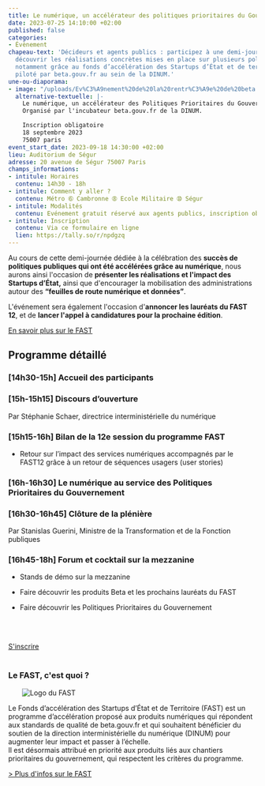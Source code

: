```yaml
---
title: Le numérique, un accélérateur des politiques prioritaires du Gouvernement
date: 2023-07-25 14:10:00 +02:00
published: false
categories:
- Évènement
chapeau-text: 'Décideurs et agents publics : participez à une demi-journée afin de
  découvrir les réalisations concrètes mises en place sur plusieurs politiques prioritaires
  notamment grâce au fonds d’accélération des Startups d’État et de territoires (FAST),
  piloté par beta.gouv.fr au sein de la DINUM.'
une-ou-diaporama:
- image: "/uploads/Ev%C3%A9nement%20de%20la%20rentr%C3%A9e%20de%20beta.gouv.fr%20-%20Twitter%20Post%20(3).png"
  alternative-textuelle: |-
    Le numérique, un accélérateur des Politiques Prioritaires du Gouvernement.
    Organisé par l'incubateur beta.gouv.fr de la DINUM.

    Inscription obligatoire
    18 septembre 2023
    75007 paris
event_start_date: 2023-09-18 14:30:00 +02:00
lieu: Auditorium de Ségur
adresse: 20 avenue de Ségur 75007 Paris
champs_informations:
- intitule: Horaires
  contenu: 14h30 - 18h
- intitule: Comment y aller ?
  contenu: Métro ➅ Cambronne ➇ Ecole Militaire ➉ Ségur
- intitule: Modalités
  contenu: Evénement gratuit réservé aux agents publics, inscription obligatoire
- intitule: Inscription
  contenu: Via ce formulaire en ligne
  lien: https://tally.so/r/npdgzq
---
```


Au cours de cette demi-journée dédiée à la célébration des **succès de politiques publiques qui ont été accélérées grâce au numérique**, nous aurons ainsi l'occasion de **présenter les réalisations et l'impact des Startups d’État,** ainsi que d'encourager la mobilisation des administrations autour des **“feuilles de route numérique et données”**.

L'événement sera également l'occasion d'**annoncer les lauréats du FAST 12**, et de **lancer l'appel à candidatures pour la prochaine édition**. 

<div class="lien-important" style="margin-bottom:10px"> <p><a href="https://beta.gouv.fr/approche/fast">En savoir plus sur le FAST</a></p> </div>
 

## Programme détaillé
<h3 class="h4">[14h30-15h] <b>Accueil des participants</b></h3>

<h3 class="h4">[15h-15h15] <b>Discours d’ouverture</b></h3>
<p>Par Stéphanie Schaer, directrice interministérielle du numérique</p>

<h3 class="h4">[15h15-16h] <b>Bilan de la 12e session du programme FAST</b></h3>
<ul><li>Retour sur l’impact des services numériques accompagnés par le FAST12 grâce à un retour de séquences usagers (user stories)</li></ul>

<h3 class="h4">[16h-16h30] <b>Le numérique au service des Politiques Prioritaires du Gouvernement</b></h3>

<h3 class="h4">[16h30-16h45] <b>Clôture de la plénière</b></h3>
<p>Par Stanislas Guerini, Ministre de la Transformation et de la Fonction publiques</p>

<h3 class="h4">[16h45-18h] <b>Forum et cocktail sur la mezzanine</b></h3>
<ul><li>Stands de démo sur la mezzanine</li></ul>
<ul><li>Faire découvrir les produits Beta et les prochains lauréats du FAST</li></ul>
<ul><li>Faire découvrir les Politiques Prioritaires du Gouvernement</li></ul>
<br>
<br>

<div class="lien-important" style="margin-bottom:10px"> <p><a href="https://tally.so/r/npdgzq">S'inscrire</a></p> </div>

<div class="encadre noir" style="margin-bottom:40px"><h3 style="margin-top: 40px;">Le FAST, c'est quoi ?</h3>
<figure class="image-left" style="width: 30%; margin-right: 1em; margin-left: 2em;"> 
<img src="/uploads/FAST-800x430.jpg" alt="Logo du FAST">
</figure><p>Le Fonds d’accélération des Startups d’État et de Territoire (FAST) est un programme d’accélération proposé aux produits numériques qui répondent aux standards de qualité de beta.gouv.fr et qui souhaitent bénéficier du soutien de la direction interministérielle du numérique (DINUM) pour augmenter leur impact et passer à l’échelle.
<br>
Il est désormais attribué en priorité aux produits liés aux chantiers prioritaires du gouvernement, qui respectent les critères du programme.</p>
<p><a href="https://beta.gouv.fr/approche/fast" title="Plus d'infos sur le FAST - Lien externe">> Plus d'infos sur le FAST</a></p>
</div>
